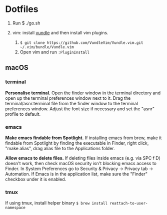 # Dotfiles

1. Run $ ./go.sh

2. vim: install [vundle](https://github.com/VundleVim/Vundle.vim) and then install vim plugins.
   1. `$ git clone https://github.com/VundleVim/Vundle.vim.git ~/.vim/bundle/Vundle.vim`
   2. Open vim and run `:PluginInstall`


## macOS

### terminal

**Personalise terminal.** Open the finder window in the terminal directory and open up the terminal preferences window next to it. Drag the terminal/asnr.terminal file from the finder window to the terminal preferences window. Adjust the font size if necessary and set the "asnr" profile to default.

### emacs

**Make emacs findable from Spotlight.** If installing emacs from brew, make it findable from Spotlight by finding the executable in Finder, right click, "make alias", drag alias file to the Applications folder.

**Allow emacs to delete files.** If deleting files inside emacs (e.g. via SPC f D) doesn't work, then check macOS security isn't blocking emacs access to Finder. In System Preferences go to Security & Privacy -> Privacy tab -> Automation. If Emacs is in the application list, make sure the "Finder" checkbox under it is enabled.

### tmux

If using tmux, install helper binary `$ brew install reattach-to-user-namespace`

